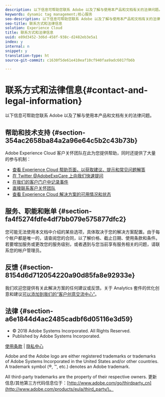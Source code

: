 ```yaml
---
description: 以下信息可帮助您联系 Adobe 以及了解与使用本产品和文档有关的法律问题。
keywords: dynamic tag management;核心服务
seo-description: 以下信息可帮助您联系 Adobe 以及了解与使用本产品和文档有关的法律问题。
seo-title: 联系方式和法律信息
solution: Experience Cloud
title: 联系方式和法律信息
uuid: e89d3452-3d6d-458f-938c-d2482eb3e5a1
index: y
internal: n
snippet: y
translation-type: ht
source-git-commit: c1630f5de61e410eaf10cf940faa9adc6017fb6b

---
```



# 联系方式和法律信息{#contact-and-legal-information}

以下信息可帮助您联系 Adobe 以及了解与使用本产品和文档有关的法律问题。

## 帮助和技术支持 {#section-354ac2658ba84a2a96e64c5b2c43b73b}

Adobe Experience Cloud 客户关怀团队在此为您提供帮助，同时还提供了大量的参与机制：

* [查看 Experience Cloud 帮助页面，以获取建议、提示和常见问题解答](http://helpx.adobe.com/cn/marketing-cloud.html)
* [在 Twitter @AdobeExpCare 上向我们快速提问](https://twitter.com/AdobeExpCare)
* [在我们的客户门户中记录事件](https://customers.omniture.com/login.php)
* [直接联系客户关怀团队](http://helpx.adobe.com/cn/marketing-cloud/contact-support.html)
* [查看 Experience Cloud 解决方案的可用情况和状态](http://status.adobe.com/)

## 服务、职能和账单 {#section-fa4f5274fdfe4df7bb079e575877dfc2}

您可能无法使用本文档中介绍的某些选项，具体取决于您的解决方案配置。由于每个帐户都是唯一的，请查阅您的合同，以了解价格、截止日期、使用条款和条件。若要增加服务或更改您的服务级别，或者遇到与您当前享有服务相关的问题，请联系您的帐户管理员。

## 反馈 {#section-8154d6d712054220a90d85fa8e92933e}

我们欢迎您提供有关此解决方案的任何建议或反馈。关于 Analytics 套件的优化创意和建议[可以添加到我们的“客户创意交流中心”](https://my.omniture.com/login/?r=%2Fp%2Fsuite%2Fcurrent%2Findex.html%3Fa%3DIdeasExchange.Redirect%26redirectreason%3Dnotregistered%26referer%3Dhttp%253A%252F%252Fideas.omniture.com%252Ft5%252FAdobe-Idea-Exchange-for-Omniture%252Fidb-p%252FIdeaExchange3)。

## 法律 {#section-a6e1844d4ac2485cadbf6d05116e3d59}

<ul class="simplelist"> 
 <li> © 2018 Adobe Systems Incorporated. All Rights Reserved. </li> 
 <li> Published by Adobe Systems Incorporated. </li> 
</ul>

[使用条款](https://marketing.adobe.com/resources/help/zh_CN/terms.html) | [隐私中心](http://www.adobe.com/cn/privacy/policy.html)

Adobe and the Adobe logo are either registered trademarks or trademarks of Adobe Systems Incorporated in the United States and/or other countries. A trademark symbol (®, ™, etc.) denotes an Adobe trademark.

All third-party trademarks are the property of their respective owners. 更新信息/其他第三方代码信息位于：[http://www.adobe.com/go/thirdparty_cn](http://www.adobe.com/products/eula/third_party/)。
